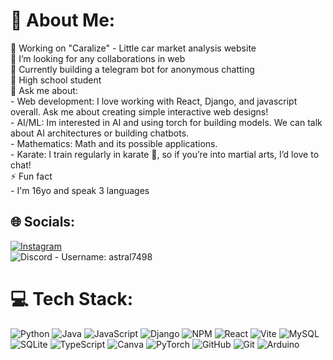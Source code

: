 # 💫 About Me:
🔭 Working on "Caralize" - Little car market analysis website<br>🤝 I’m looking for any collaborations in web <br>🚀 Currently building a telegram bot for anonymous chatting <br>🌱 High school student <br>💬 Ask me about: <br>    - Web development: I love working with React, Django, and javascript overall. Ask me about creating simple interactive web designs!<br>    - AI/ML: Im interested in AI and using torch for building models. We can talk about AI architectures or building chatbots. <br>    - Mathematics: Math and its possible applications. <br>    - Karate: I train regularly in karate 🥋, so if you’re into martial arts, I’d love to chat!<br>⚡ Fun fact<br>    - I'm 16yo and speak 3 languages 

## 🌐 Socials:
 [![Instagram](https://img.shields.io/badge/Instagram-%23E4405F.svg?logo=Instagram&logoColor=white)](https://instagram.com/sergei_lo1)   
 ![Discord](https://camo.githubusercontent.com/7c80e7e5644b591e16ef6dd9abdf7bd45c04f25e425cd66760ce1fcecac06262/68747470733a2f2f696d672e736869656c64732e696f2f62616467652f446973636f72642d2532333732383944412e7376673f6c6f676f3d646973636f7264266c6f676f436f6c6f723d7768697465) - Username: astral7498

# 💻 Tech Stack:
![Python](https://img.shields.io/badge/python-3670A0?style=for-the-badge&logo=python&logoColor=ffdd54) ![Java](https://img.shields.io/badge/java-%23ED8B00.svg?style=for-the-badge&logo=openjdk&logoColor=white) ![JavaScript](https://img.shields.io/badge/javascript-%23323330.svg?style=for-the-badge&logo=javascript&logoColor=%23F7DF1E) ![Django](https://img.shields.io/badge/django-%23092E20.svg?style=for-the-badge&logo=django&logoColor=white) ![NPM](https://img.shields.io/badge/NPM-%23CB3837.svg?style=for-the-badge&logo=npm&logoColor=white) ![React](https://img.shields.io/badge/react-%2320232a.svg?style=for-the-badge&logo=react&logoColor=%2361DAFB) ![Vite](https://img.shields.io/badge/vite-%23646CFF.svg?style=for-the-badge&logo=vite&logoColor=white) ![MySQL](https://img.shields.io/badge/mysql-4479A1.svg?style=for-the-badge&logo=mysql&logoColor=white) ![SQLite](https://img.shields.io/badge/sqlite-%2307405e.svg?style=for-the-badge&logo=sqlite&logoColor=white) ![TypeScript](https://img.shields.io/badge/typescript-%23007ACC.svg?style=for-the-badge&logo=typescript&logoColor=white) ![Canva](https://img.shields.io/badge/Canva-%2300C4CC.svg?style=for-the-badge&logo=Canva&logoColor=white) ![PyTorch](https://img.shields.io/badge/PyTorch-%23EE4C2C.svg?style=for-the-badge&logo=PyTorch&logoColor=white) ![GitHub](https://img.shields.io/badge/github-%23121011.svg?style=for-the-badge&logo=github&logoColor=white) ![Git](https://img.shields.io/badge/git-%23F05033.svg?style=for-the-badge&logo=git&logoColor=white) ![Arduino](https://img.shields.io/badge/-Arduino-00979D?style=for-the-badge&logo=Arduino&logoColor=white)
